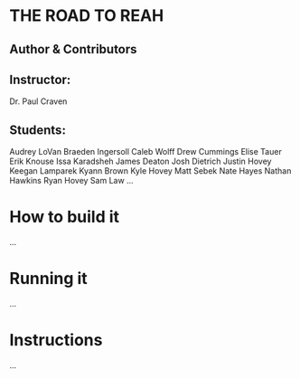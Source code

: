 
THE ROAD TO REAH
================



Author & Contributors
---------------------

Instructor:
-----------
Dr. Paul Craven

Students:
----------
Audrey LoVan
Braeden Ingersoll
Caleb Wolff
Drew Cummings
Elise Tauer
Erik Knouse
Issa Karadsheh
James Deaton
Josh Dietrich
Justin Hovey
Keegan Lamparek
Kyann Brown
Kyle Hovey
Matt Sebek
Nate Hayes
Nathan Hawkins
Ryan Hovey
Sam Law
...

# How to build it
...

# Running it
...

# Instructions
...
